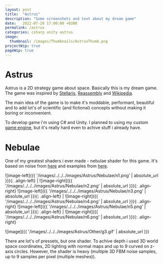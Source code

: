 ```yaml
---
layout: post
title:  "Astrus"
description: "Some screenshots and text about my dream game"
date:   2022-07-28 17:00:00 +0300
permalink: /astrus
categories: csharp unity astrus
image:
  thumbnail: /images/Thumbnails/AstrusThumb.png
projectWip: true
pageWip: true
---
```


# Astrus
Astrus is a 2D strategy game about space. Basically this is my dream game. The game was inspired by [Stellaris][Stellaris], [Reassembly] and [Wikipedia][Wikipedia].

The main idea of the game is to make it's moddable, performant, beautiful and to add lot's of scientific (and fictional) concepts without making it boring or inconvenient.

To develop game i'm using C# and Unity. I planned to using my custom [game engine][Quartz], but it's really hard even to achive stuff i already have.

# Nebulae
One of my greatest shaders i ever made - nebulae shader for this game. It's based on noise from [here][IqNoise] and examples from [here][TheBookOfShadersNoise].

![image-left]({{ '/images/../../../images/Astrus/Nebulae/n1.png' | absolute_url }}){: .align-left} | ![image-right]({{ '/images/../../../images/Astrus/Nebulae/n2.png' | absolute_url }}){: .align-right}
![image-left]({{ '/images/../../../images/Astrus/Nebulae/n3.png' | absolute_url }}){: .align-left} | ![image-right]({{ '/images/../../../images/Astrus/Nebulae/n4.png' | absolute_url }}){: .align-right}
![image-left]({{ '/images/../../../images/Astrus/Nebulae/n5.png' | absolute_url }}){: .align-left} | ![image-right]({{ '/images/../../../images/Astrus/Nebulae/n6.png' | absolute_url }}){: .align-right}

![image]({{ '/images/../../../images/Astrus/Other/g3.gif' | absolute_url }})

There are lot's of pressets, but one shader. To achive depth i used 3D world space coordinates, 2D lighting with normal maps and up to 9 curved on z-axis circles. However, the shader is heavy (multiple 3D FBM noise samples, up to 9 samples per pixel (multiple meshes)).

[Stellaris]: https://store.steampowered.com/app/281990/Stellaris/
[Reassembly]: https://store.steampowered.com/app/329130/Reassembly/
[Wikipedia]: https://www.wikipedia.org/
[Quartz]: https://github.com/firedef/Quartz
[IqNoise]: https://www.shadertoy.com/view/4sfGzS
[TheBookOfShadersNoise]: https://thebookofshaders.com/13/